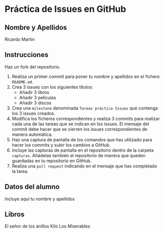 # Práctica de Issues en GitHub

## Nombre y Apellidos
Ricardo Martin

## Instrucciones
Haz un fork del repositorio.

1) Realiza un primer commit para poner tu nombre y apellidos en el fichero `README.md`.
2) Crea 3 issues con los siguientes títulos:
    - Añadir 3 libros
    - Añadir 3 películas
    - Añadir 3 discos
3) Crea una `milestone` denominada `Tareas práctica Issues` que contenga los 3 issues creados.
4) Modifica los ficheros correspondientes y realiza 3 commits para realizar cada una de las tareas que se indican en los issues. El mensaje del commit debe hacer que se cierren los issues correspondientes de manera automática.
5) Haz una captura de pantalla de los comandos que has utilizado para hacer los commits y subir los cambios a GitHub.
6) Incluye las capturas de pantalla en el repositorio dentro de la carpeta `capturas`. Añádelas también al repositorio de manera que queden guardadas en tu repositorio en GitHub.
7) Realiza una `pull request` indicando en el mensaje que has completado la tarea.

## Datos del alumno
Incluye aquí tu nombre y apellidos

## Libros
El señor de los anillos
Kilo
Los Miserables
